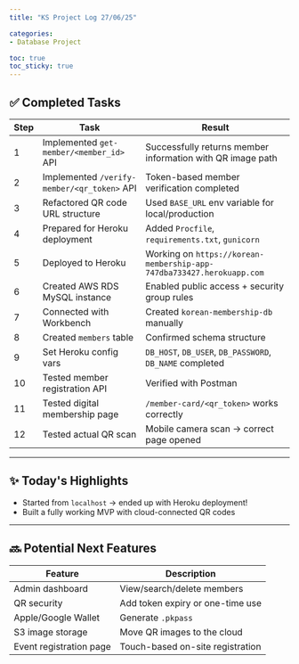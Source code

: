 ```yaml
---
title: "KS Project Log 27/06/25"

categories:
- Database Project

toc: true
toc_sticky: true
---
```


## ✅ Completed Tasks

| Step | Task | Result |
|------|------------|-------|
| 1 | Implemented `get-member/<member_id>` API | Successfully returns member information with QR image path |
| 2 | Implemented `/verify-member/<qr_token>` API | Token-based member verification completed |
| 3 | Refactored QR code URL structure | Used `BASE_URL` env variable for local/production |
| 4 | Prepared for Heroku deployment | Added `Procfile`, `requirements.txt`, `gunicorn` |
| 5 | Deployed to Heroku | Working on `https://korean-membership-app-747dba733427.herokuapp.com` |
| 6 | Created AWS RDS MySQL instance | Enabled public access + security group rules |
| 7 | Connected with Workbench | Created `korean-membership-db` manually |
| 8 | Created `members` table | Confirmed schema structure |
| 9 | Set Heroku config vars | `DB_HOST`, `DB_USER`, `DB_PASSWORD`, `DB_NAME` completed |
| 10 | Tested member registration API | Verified with Postman |
| 11 | Tested digital membership page | `/member-card/<qr_token>` works correctly |
| 12 | Tested actual QR scan | Mobile camera scan → correct page opened |

---

## ✨ Today's Highlights

- Started from `localhost` → ended up with Heroku deployment!
- Built a fully working MVP with cloud-connected QR codes  

---

## 🔜 Potential Next Features

| Feature | Description |
|------|------|
| Admin dashboard | View/search/delete members |
| QR security | Add token expiry or one-time use |
| Apple/Google Wallet | Generate `.pkpass` |
| S3 image storage | Move QR images to the cloud |
| Event registration page | Touch-based on-site registration |